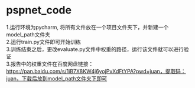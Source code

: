 # pspnet_code
1.运行环境为pycharm, 将所有文件放在一个项目文件夹下，并新建一个model_path文件夹<br>2.运行train.py文件即可开始训练<br>3.训练结束之后，更改evaluate.py文件中权重的路径，运行该文件就可以进行验证<br>3.报告中的权重文件在百度网盘链接：https://pan.baidu.com/s/1iB7X8KW4j6yojPvXdFtYPA?pwd=juan，提取码：juan，下载后放到model_path文件夹下即可
